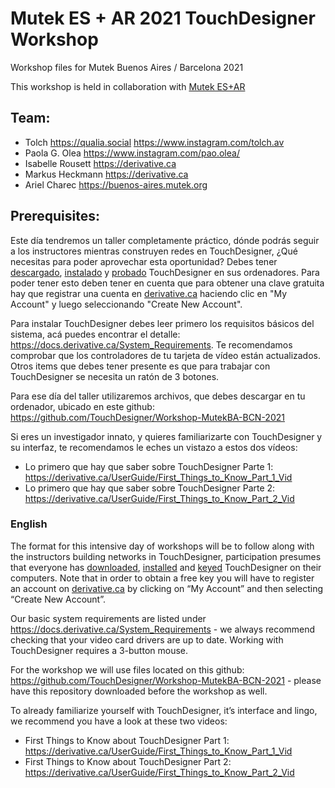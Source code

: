 # Mutek ES + AR 2021 TouchDesigner Workshop
Workshop files for Mutek Buenos Aires / Barcelona 2021

This workshop is held in collaboration with [Mutek ES+AR](https://buenos-aires.mutek.org)

## Team:
* Tolch https://qualia.social https://www.instagram.com/tolch.av
* Paola G. Olea https://www.instagram.com/pao.olea/
* Isabelle Rousett https://derivative.ca
* Markus Heckmann https://derivative.ca
* Ariel Charec https://buenos-aires.mutek.org

## Prerequisites:
Este día tendremos un taller completamente práctico, dónde podrás seguir a los instructores mientras construyen redes en TouchDesigner, ¿Qué necesitas para poder aprovechar esta oportunidad?
Debes tener [descargado](derivative.ca/download), [instalado](https://docs.derivative.ca/Install_TouchDesigner) y [probado](https://docs.derivative.ca/Key_Manager_Dialog#Creating_a_Key) TouchDesigner en sus ordenadores. Para poder tener esto deben tener en cuenta que para obtener una clave gratuita hay que registrar una cuenta en [derivative.ca](derivative.ca) haciendo clic en "My Account" y luego seleccionando "Create New Account".

Para instalar TouchDesigner debes leer primero los requisitos básicos del sistema, acá puedes encontrar el detalle:
https://docs.derivative.ca/System_Requirements. Te recomendamos comprobar que los controladores de tu tarjeta de vídeo están actualizados.
Otros items que debes tener presente es que para trabajar con TouchDesigner se necesita un ratón de 3 botones.

Para ese día del taller utilizaremos archivos, que debes descargar en tu ordenador, ubicado en este github: https://github.com/TouchDesigner/Workshop-MutekBA-BCN-2021

Si eres un investigador innato, y quieres familiarizarte con TouchDesigner y su interfaz, te recomendamos le eches un vistazo a estos dos vídeos:
*	Lo primero que hay que saber sobre TouchDesigner Parte 1: https://derivative.ca/UserGuide/First_Things_to_Know_Part_1_Vid
*	Lo primero que hay que saber sobre TouchDesigner Parte 2: https://derivative.ca/UserGuide/First_Things_to_Know_Part_2_Vid

### English
The format for this intensive day of workshops will be to follow along with the instructors building networks in TouchDesigner, participation presumes that everyone has [downloaded](derivative.ca/download), [installed](https://docs.derivative.ca/Install_TouchDesigner) and [keyed](https://docs.derivative.ca/Key_Manager_Dialog#Creating_a_Key) TouchDesigner on their computers. Note that in order to obtain a free key you will have to register an account on [derivative.ca](derivative.ca) by clicking on “My Account” and then selecting “Create New Account”.

Our basic system requirements are listed under https://docs.derivative.ca/System_Requirements - we always recommend checking that your video card drivers are up to date.
Working with TouchDesigner requires a 3-button mouse. 

For the workshop we will use files located on this github: https://github.com/TouchDesigner/Workshop-MutekBA-BCN-2021 - please have this repository downloaded before the workshop as well.

To already familiarize yourself with TouchDesigner, it’s interface and lingo, we recommend you have a look at these two videos:
*	First Things to Know about TouchDesigner Part 1: https://derivative.ca/UserGuide/First_Things_to_Know_Part_1_Vid
*	First Things to Know about TouchDesigner Part 2: https://derivative.ca/UserGuide/First_Things_to_Know_Part_2_Vid
